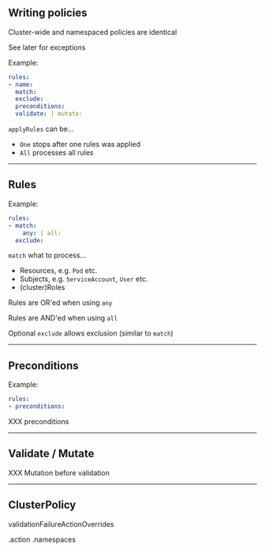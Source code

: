 ## Writing policies

Cluster-wide and namespaced policies are identical

See later for exceptions

Example:

```yaml
rules:
- name:
  match:
  exclude:
  preconditions:
  validate: | mutate:
```

`applyRules` can be...

- `One` stops after one rules was applied
- `All` processes all rules

---

## Rules

Example:

```yaml
rules:
- match:
    any: | all:
  exclude:
```

`match` what to process...

- Resources, e.g. `Pod` etc.
- Subjects, e.g. `ServiceAccount`, `User` etc.
- (cluster)Roles

Rules are OR'ed when using `any`

Rules are AND'ed when using `all`

Optional `exclude` allows exclusion (similar to `match`)

---

## Preconditions [](https://kyverno.io/docs/writing-policies/preconditions/)

Example:

```yaml
rules:
- preconditions:
```

XXX preconditions

---

## Validate / Mutate

XXX Mutation before validation

---

## ClusterPolicy

validationFailureActionOverrides

.action
.namespaces